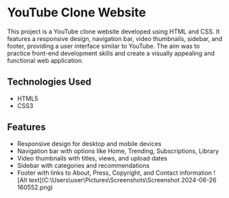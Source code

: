 # YouTube Clone Website

This project is a YouTube clone website developed using HTML and CSS. It features a responsive design, navigation bar, video thumbnails, sidebar, and footer, providing a user interface similar to YouTube. The aim was to practice front-end development skills and create a visually appealing and functional web application.

## Technologies Used
- HTML5
- CSS3

## Features
- Responsive design for desktop and mobile devices
- Navigation bar with options like Home, Trending, Subscriptions, Library
- Video thumbnails with titles, views, and upload dates
- Sidebar with categories and recommendations
- Footer with links to About, Press, Copyright, and Contact information
![Alt text](C:\Users\user\Pictures\Screenshots\Screenshot 2024-06-26 160552.png)
